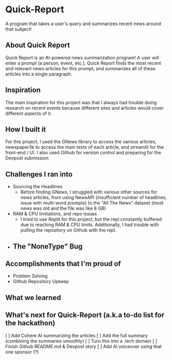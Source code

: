 # Quick-Report
A program that takes a user's query and summarizes recent news around that subject!

## About Quick Report
Quick Report is an AI-powered news summarization program! A user will enter a prompt (a person, event, etc.), Quick Report finds the most recent and relevant news articles for this prompt, and summarizes all of these articles into a single paragraph.

## Inspiration
The main inspiration for this project was that I always had trouble doing research on recent events because different sites and articles would cover different aspects of it.

## How I built it
For this project, I used the GNews library to access the various articles, newspaper3k to access the main texts of each article, and streamlit for the front-end / UI. I also used Github for version control and preparing for the Devpost submission.

## Challenges I ran into
- Sourcing the Headlines
    - Before finding GNews, I struggled with various other sources for news articles, from using NewsAPI (insufficient number of headlines, issue with multi-word prompts) to the "All The News" dataset (most news was old and the file was like 8 GB)
- RAM & CPU limitations, and repo issues
    - I tried to use Replit for this project, but the repl constantly buffered due to reaching RAM & CPU limits. Additionally, I had trouble with pulling the repository on Github with the repl.
- The "NoneType" Bug
    - 

## Accomplishments that I'm proud of
- Problem Solving
- Github Repository Upkeep


## What we learned

## What's next for Quick-Report (a.k.a to-do list for the hackathon)
[ ] Add Cohere AI summarizing the articles
[ ] Add the full summary (combining the summaries smoothly)
[ ] Turn this into a .tech domain
[ ] Finish Github README.md & Devpost story
[ ] Add AI voiceover using that one sponsor (?)